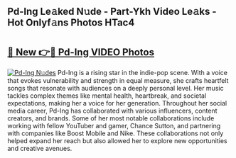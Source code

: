 ## Pd-Ing Le𝚊ked N𝚞de - Part-Ykh Video Le𝚊ks - Hot Onlyf𝚊ns Photos HTac4

# <h2><a href="http://ab36460.deff.icu/?id=Pd-Ing">🔗 New 👉🔴 Pd-Ing VIDEO Photos</a></h2>

[![Pd-Ing N𝚞des](https://i.imgur.com/rIISA9y.gif)](http://ab36460.deff.icu/?id=Pd-Ing)
Pd-Ing is a rising star in the indie-pop scene. With a voice that evokes vulnerability and strength in equal measure, she crafts heartfelt songs that resonate with audiences on a deeply personal level. Her music tackles complex themes like mental health, heartbreak, and societal expectations, making her a voice for her generation. Throughout her social media career, Pd-Ing has collaborated with various influencers, content creators, and brands. Some of her most notable collaborations include working with fellow YouTuber and gamer, Chance Sutton, and partnering with companies like Boost Mobile and Nike. These collaborations not only helped expand her reach but also allowed her to explore new opportunities and creative avenues.
